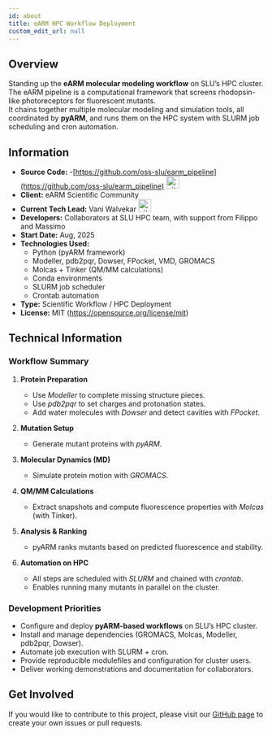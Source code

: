 ```yaml
---
id: about
title: eARM HPC Workflow Deployment
custom_edit_url: null
---
```


## Overview

Standing up the **eARM molecular modeling workflow** on SLU’s HPC cluster.  
The eARM pipeline is a computational framework that screens rhodopsin-like photoreceptors for fluorescent mutants.  
It chains together multiple molecular modeling and simulation tools, all coordinated by **pyARM**, and runs them on the HPC system with SLURM job scheduling and cron automation.  


## Information

- **Source Code:** -[https://github.com/oss-slu/earm_pipeline](https://github.com/oss-slu/earm_pipeline) [<img src="/img/git-alt.svg" alt="git" width="25" height="25" />](https://github.com/oss-slu/earm_pipeline)
- **Client:** eARM Scientific Community
- **Current Tech Lead:** Vani Walvekar [<img src="/img/github.svg" alt="github" width="25" height="25" />](https://github.com/vani-walvekar1494)
- **Developers:** Collaborators at SLU HPC team, with support from Filippo and Massimo
- **Start Date:** Aug, 2025
- **Technologies Used:**
  - Python (pyARM framework)
  - Modeller, pdb2pqr, Dowser, FPocket, VMD, GROMACS
  - Molcas + Tinker (QM/MM calculations)
  - Conda environments
  - SLURM job scheduler
  - Crontab automation
- **Type:** Scientific Workflow / HPC Deployment
- **License:** MIT (https://opensource.org/license/mit)

## Technical Information

### Workflow Summary

1. **Protein Preparation**
   - Use *Modeller* to complete missing structure pieces.  
   - Use *pdb2pqr* to set charges and protonation states.  
   - Add water molecules with *Dowser* and detect cavities with *FPocket*.  

2. **Mutation Setup**
   - Generate mutant proteins with *pyARM*.  

3. **Molecular Dynamics (MD)**
   - Simulate protein motion with *GROMACS*.  

4. **QM/MM Calculations**
   - Extract snapshots and compute fluorescence properties with *Molcas* (with Tinker).  

5. **Analysis & Ranking**
   - pyARM ranks mutants based on predicted fluorescence and stability.  

6. **Automation on HPC**
   - All steps are scheduled with *SLURM* and chained with *crontab*.  
   - Enables running many mutants in parallel on the cluster.  

### Development Priorities

- Configure and deploy **pyARM-based workflows** on SLU’s HPC cluster.  
- Install and manage dependencies (GROMACS, Molcas, Modeller, pdb2pqr, Dowser).  
- Automate job execution with SLURM + cron.  
- Provide reproducible modulefiles and configuration for cluster users.  
- Deliver working demonstrations and documentation for collaborators.  

## Get Involved

If you would like to contribute to this project, please visit our [GitHub page](https://github.com/oss-slu/earm_pipeline) to create your own issues or pull requests.
